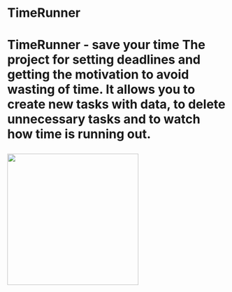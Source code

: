 <h1>TimeRunner<h1>
  
**TimeRunner** - save your time
The project for setting deadlines and getting the motivation to avoid wasting of time.
It allows you to create new tasks with data, to delete unnecessary tasks and to watch how time is running out.
<br/>

<img src = "https://i.ibb.co/vcWbdMP/2019-05-12-1-48-29.png" height=300px/>
